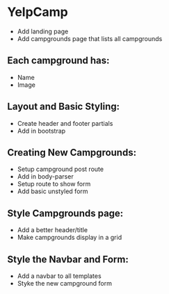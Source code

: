 # YelpCamp

- Add landing page
- Add campgrounds page that lists all campgrounds

## Each campground has:

- Name
- Image




## Layout and Basic Styling:

- Create header and footer partials
- Add in bootstrap



## Creating New Campgrounds:
- Setup campground post route
- Add in body-parser
- Setup route to show form
- Add basic unstyled form





## Style Campgrounds page:
- Add a better header/title
- Make campgrounds display in a grid



## Style the Navbar and Form:
- Add a navbar to all templates
- Styke the new campground form

